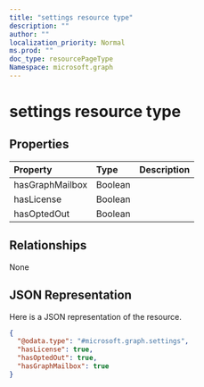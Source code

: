 ```yaml
---
title: "settings resource type"
description: ""
author: ""
localization_priority: Normal
ms.prod: ""
doc_type: resourcePageType
Namespace: microsoft.graph
---
```



# settings resource type



## Properties
|Property|Type|Description|
|:---|:---|:---|
|hasGraphMailbox|Boolean||
|hasLicense|Boolean||
|hasOptedOut|Boolean||

## Relationships
None

## JSON Representation
Here is a JSON representation of the resource.
<!-- {
  "blockType": "resource",
  "@odata.type": "microsoft.graph.settings"
}
-->
``` json
{
  "@odata.type": "#microsoft.graph.settings",
  "hasLicense": true,
  "hasOptedOut": true,
  "hasGraphMailbox": true
}
```

